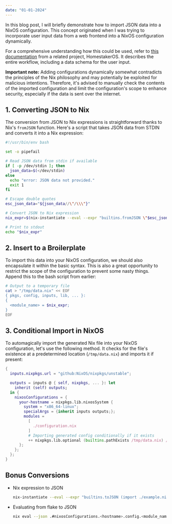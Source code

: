 ```yaml
---
date: "01-01-2024"
---
```


In this blog post, I will briefly demonstrate how to import JSON data into a NixOS configuration. This concept originated when I was trying to incorporate user input data from a web frontend into a NixOS configuration dynamically.

For a comprehensive understanding how this could be used, refer to [this documentation](https://github.com/ponkila/HomestakerOS/blob/main/docs/workflow.md) from a related project, HomestakerOS. It describes the entire workflow, including a data schema for the user input.

**Important note:** Adding configurations dynamically somewhat contradicts the principles of the Nix philosophy and may potentially be exploited for malicious intentions. Therefore, it's advised to manually check the contents of the imported configuration and limit the configuration's scope to enhance security, especially if the data is sent over the internet.

## 1. Converting JSON to Nix

The conversion from JSON to Nix expressions is straightforward thanks to Nix's `fromJSON` function. Here's a script that takes JSON data from STDIN and converts it into a Nix expression:

```bash
#!/usr/bin/env bash

set -o pipefail

# Read JSON data from stdin if available
if [ -p /dev/stdin ]; then
  json_data=$(</dev/stdin)
else
  echo "error: JSON data not provided."
  exit 1
fi

# Escape double quotes
esc_json_data="${json_data//\"/\\\"}"

# Convert JSON to Nix expression
nix_expr=$(nix-instantiate --eval --expr "builtins.fromJSON \"$esc_json_data\"") || exit 1

# Print to stdout
echo "$nix_expr"
```

## 2. Insert to a Broilerplate

To import this data into your NixOS configuration, we should also encapsulate it within the basic syntax. This is also a great opportunity to restrict the scope of the configuration to prevent some nasty things. Append this to the bash script from earlier:

```bash
# Output to a temporary file
cat > "/tmp/data.nix" << EOF
{ pkgs, config, inputs, lib, ... }:
{
  <module_name> = $nix_expr;
}
EOF
```

## 3. Conditional Import in NixOS

To automagically import the generated Nix file into your NixOS configuration, let's use the following method. It checks for the file's existence at a predetermined location (`/tmp/data.nix`) and imports it if present:

```nix
{
  inputs.nixpkgs.url = "github:NixOS/nixpkgs/unstable";

  outputs = inputs @ { self, nixpkgs, ... }: let
    inherit (self) outputs;
  in {
    nixosConfigurations = {
      your-hostname = nixpkgs.lib.nixosSystem {
        system = "x86_64-linux";
        specialArgs = {inherit inputs outputs;};
        modules =
          [
            ./configuration.nix
          ]
          # Importing generated config conditionally if it exists
          ++ nixpkgs.lib.optional (builtins.pathExists /tmp/data.nix) /tmp/data.nix;
      };
    };
  };
}
```

## Bonus Conversions

- Nix expression to JSON
  ```bash
  nix-instantiate --eval --expr "builtins.toJSON (import ./example.nix)"
  ```

- Evaluating from flake to JSON
  ```bash
  nix eval --json .#nixosConfigurations.<hostname>.config.<module_name> | jq
  ```
